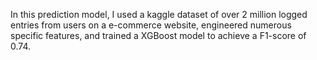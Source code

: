In this prediction model, I used a kaggle dataset of over 2 million logged entries from users on a e-commerce website, engineered numerous specific features, and trained a XGBoost model to achieve a F1-score of 0.74.